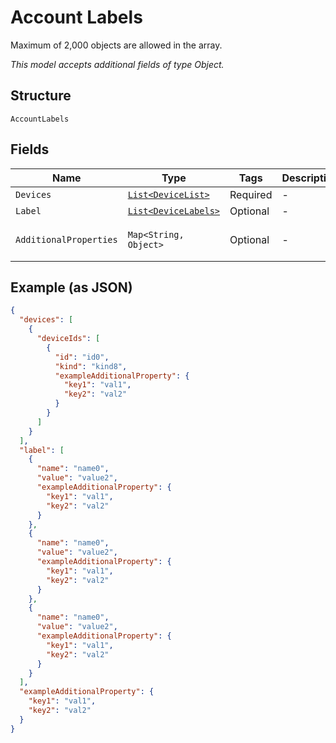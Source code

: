 
# Account Labels

Maximum of 2,000 objects are allowed in the array.

*This model accepts additional fields of type Object.*

## Structure

`AccountLabels`

## Fields

| Name | Type | Tags | Description | Getter | Setter |
|  --- | --- | --- | --- | --- | --- |
| `Devices` | [`List<DeviceList>`](../../doc/models/device-list.md) | Required | - | List<DeviceList> getDevices() | setDevices(List<DeviceList> devices) |
| `Label` | [`List<DeviceLabels>`](../../doc/models/device-labels.md) | Optional | - | List<DeviceLabels> getLabel() | setLabel(List<DeviceLabels> label) |
| `AdditionalProperties` | `Map<String, Object>` | Optional | - | Object getAdditionalProperty(String key) | additionalProperty(String key, Object value) |

## Example (as JSON)

```json
{
  "devices": [
    {
      "deviceIds": [
        {
          "id": "id0",
          "kind": "kind8",
          "exampleAdditionalProperty": {
            "key1": "val1",
            "key2": "val2"
          }
        }
      ]
    }
  ],
  "label": [
    {
      "name": "name0",
      "value": "value2",
      "exampleAdditionalProperty": {
        "key1": "val1",
        "key2": "val2"
      }
    },
    {
      "name": "name0",
      "value": "value2",
      "exampleAdditionalProperty": {
        "key1": "val1",
        "key2": "val2"
      }
    },
    {
      "name": "name0",
      "value": "value2",
      "exampleAdditionalProperty": {
        "key1": "val1",
        "key2": "val2"
      }
    }
  ],
  "exampleAdditionalProperty": {
    "key1": "val1",
    "key2": "val2"
  }
}
```

